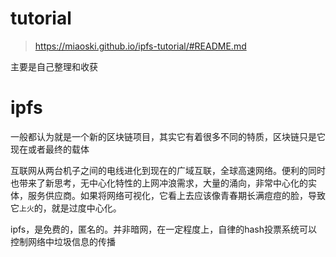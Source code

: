 # tutorial
> https://miaoski.github.io/ipfs-tutorial/#README.md

主要是自己整理和收获

# ipfs
一般都认为就是一个新的区块链项目，其实它有着很多不同的特质，区块链只是它现在或者最终的载体

互联网从两台机子之间的电线进化到现在的广域互联，全球高速网络。便利的同时也带来了新思考，无中心化特性的上网冲浪需求，大量的涌向，非常中心化的实体，服务供应商。如果将网络可视化，它看上去应该像青春期长满痘痘的脸，导致它`上火`的，就是过度中心化。

ipfs，是免费的，匿名的。并非暗网，在一定程度上，自律的hash投票系统可以控制网络中垃圾信息的传播

# 
